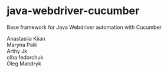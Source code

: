 # java-webdriver-cucumber

Base framework for Java Webdriver automation with Cucumber

Anastasiia Kiian \
Maryna Palii \
Arthy Jk \
olha fedorchuk \
Oleg Mandryk
